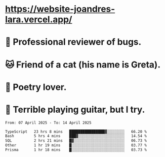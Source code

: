 # https://website-joandres-lara.vercel.app/
# 🐛 Professional reviewer of bugs.
# 🐱 Friend of a cat (his name is Greta).
# 📜 Poetry lover.
# 🎸 Terrible playing guitar, but I try.

<!--START_SECTION:waka-->

```txt
From: 07 April 2025 - To: 14 April 2025

TypeScript   23 hrs 8 mins   ████████████████▓░░░░░░░░   66.20 %
Bash         5 hrs 4 mins    ███▓░░░░░░░░░░░░░░░░░░░░░   14.54 %
SQL          2 hrs 21 mins   █▓░░░░░░░░░░░░░░░░░░░░░░░   06.73 %
Other        1 hr 19 mins    █░░░░░░░░░░░░░░░░░░░░░░░░   03.77 %
Prisma       1 hr 18 mins    █░░░░░░░░░░░░░░░░░░░░░░░░   03.73 %
```

<!--END_SECTION:waka-->
